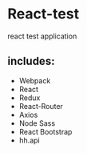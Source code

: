 # React-test
react test application 

## includes:
* Webpack
* React
* Redux
* React-Router
* Axios
* Node Sass
* React Bootstrap
* hh.api
